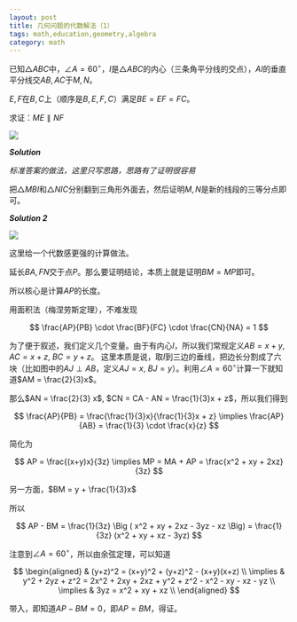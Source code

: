```yaml
---
layout: post
title: 几何问题的代数解法（1）
tags: math,education,geometry,algebra
category: math
---
```


已知$\triangle ABC$中，$\angle A = 60^\circ$，$I$是$\triangle ABC$的内心（三条角平分线的交点），$AI$的垂直平分线交$AB,AC$于$M,N$。

$E,F$在$B,C$上（顺序是$B,E,F,C$）满足$BE = EF = FC$。

求证：$ME \parallel NF$

![](https://crsando.github.io/images/2025-04-07/017-Ans.png)

***Solution***

*标准答案的做法，这里只写思路，思路有了证明很容易*

把$\triangle MBI$和$\triangle NIC$分别翻到三角形外面去，然后证明$M,N$是新的线段的三等分点即可。

***Solution 2***

![](https://crsando.github.io/images/2025-04-07/017-Ans-2.png)

这里给一个代数感更强的计算做法。

延长$BA, FN$交于点$P$。那么要证明结论，本质上就是证明$BM = MP$即可。

所以核心是计算$AP$的长度。

用面积法（梅涅劳斯定理），不难发现

$$
    \frac{AP}{PB} \cdot \frac{BF}{FC} \cdot \frac{CN}{NA} = 1
$$

为了便于叙述，我们定义几个变量。由于有内心$I$，所以我们常规定义$AB = x + y$, $AC = x + z$, $BC = y + z$。
这里本质是说，取$I$到三边的垂线，把边长分割成了六块（比如图中的$AJ \perp AB$，定义$AJ = x$, $BJ = y$）。利用$\angle A = 60^\circ$计算一下就知道$AM = \frac{2}{3}x$。

那么$AN = \frac{2}{3} x$, $CN = CA - AN = \frac{1}{3}x + z$，所以我们得到

$$
    \frac{AP}{PB} = \frac{\frac{1}{3}x}{\frac{1}{3}x + z}
    \implies \frac{AP}{AB} = \frac{1}{3} \cdot \frac{x}{z}
$$

简化为

$$
    AP = \frac{(x+y)x}{3z} \implies MP = MA + AP = \frac{x^2 + xy + 2xz}{3z}
$$

另一方面，$BM = y + \frac{1}{3}x$

所以

$$
AP - BM = \frac{1}{3z} \Big (
    x^2 + xy + 2xz - 3yz - xz
\Big) = \frac{1}{3z} (x^2 + xy + xz - 3yz)
$$

注意到$\angle A = 60^\circ$，所以由余弦定理，可以知道

$$
\begin{aligned}
    & (y+z)^2 = (x+y)^2 + (y+z)^2 - (x+y)(x+z) \\
    \implies & y^2 + 2yz + z^2 = 2x^2 + 2xy + 2xz + y^2 + z^2 - x^2 - xy - xz - yz \\
    \implies & 3yz = x^2 + xy + xz \\
\end{aligned}
$$

带入，即知道$AP - BM = 0$，即$AP = BM$，得证。